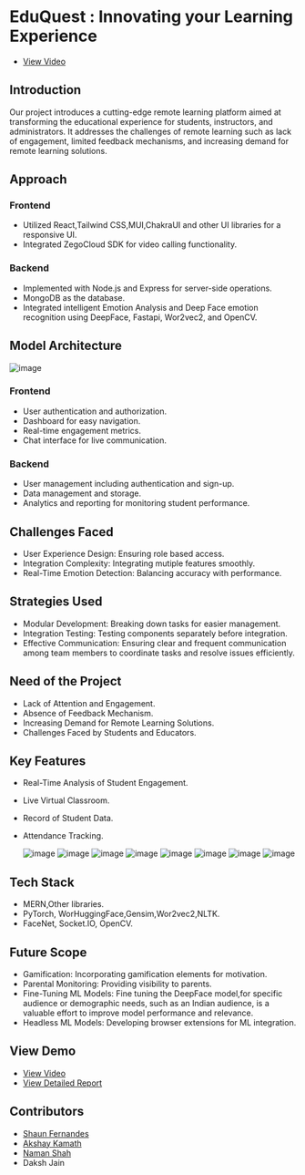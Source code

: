 # EduQuest : Innovating your Learning Experience

- [View Video](https://www.loom.com/share/b458ccf6a2c646308a39631a9e960cec?sid=7a5c36c3-b24a-4bfa-93ce-2c677fd6c628)
  
## Introduction

Our project introduces a cutting-edge remote learning platform aimed at transforming the educational experience for students, instructors, and administrators. It addresses the challenges of remote learning such as lack of engagement, limited feedback mechanisms, and increasing demand for remote learning solutions.

## Approach

### Frontend
- Utilized React,Tailwind CSS,MUI,ChakraUI and other UI libraries for a responsive UI.
- Integrated ZegoCloud SDK for video calling functionality.
  
### Backend
- Implemented with Node.js and Express for server-side operations.
- MongoDB as the database.
- Integrated intelligent Emotion Analysis and Deep Face emotion recognition using DeepFace, Fastapi, Wor2vec2, and OpenCV.

## Model Architecture
![image](https://github.com/ShaunFernandes22/HackFusion/assets/73344382/62a26a5d-1a44-4edb-99df-e52297ba1094)


### Frontend
- User authentication and authorization.
- Dashboard for easy navigation.
- Real-time engagement metrics.
- Chat interface for live communication.

### Backend
- User management including authentication and sign-up.
- Data management and storage.
- Analytics and reporting for monitoring student performance.

## Challenges Faced
- User Experience Design: Ensuring role based access.
- Integration Complexity: Integrating mutiple features smoothly.
- Real-Time Emotion Detection: Balancing accuracy with performance.

## Strategies Used

- Modular Development: Breaking down tasks for easier management.
- Integration Testing: Testing components separately before integration.
- Effective Communication: Ensuring clear and frequent communication among team members to coordinate tasks and resolve issues efficiently.

## Need of the Project
- Lack of Attention and Engagement.
- Absence of Feedback Mechanism.
- Increasing Demand for Remote Learning Solutions.
- Challenges Faced by Students and Educators.

## Key Features
- Real-Time Analysis of Student Engagement.
- Live Virtual Classroom.
- Record of Student Data.
- Attendance Tracking.
  
  ![image](https://github.com/ShaunFernandes22/HackFusion/assets/73344382/50750b35-e018-4fb2-90fa-5d633a8e175f)
  ![image](https://github.com/ShaunFernandes22/HackFusion/assets/73344382/19df989c-641d-4178-ad4c-cf8b72e60a87)
  ![image](https://github.com/ShaunFernandes22/HackFusion/assets/73344382/46458280-48e7-452a-aae6-1ca4d3d3b4ad)
  ![image](https://github.com/ShaunFernandes22/HackFusion/assets/73344382/3d87e8fc-a8d0-44c2-93f7-18e55b7544e1)
  ![image](https://github.com/ShaunFernandes22/HackFusion/assets/73344382/315b1be1-a873-4a9c-8eb7-5a4e577a817b)
  ![image](https://github.com/ShaunFernandes22/HackFusion/assets/73344382/f3b4504e-f953-4d9e-b0ca-8d2ad0a8ed0c)
  ![image](https://github.com/ShaunFernandes22/HackFusion/assets/73344382/6395db38-ad90-46e4-91fb-f5b3f2d8666c)
  ![image](https://github.com/ShaunFernandes22/HackFusion/assets/73344382/6b779492-0565-485c-91ab-2c37daf69ded)




## Tech Stack
- MERN,Other libraries.
- PyTorch, WorHuggingFace,Gensim,Wor2vec2,NLTK.
- FaceNet, Socket.IO, OpenCV.
  
## Future Scope
- Gamification: Incorporating gamification elements for motivation.
- Parental Monitoring: Providing visibility to parents.
- Fine-Tuning ML Models: Fine tuning the DeepFace model,for specific audience or demographic
needs, such as an Indian audience, is a valuable effort to improve model performance
and relevance.
- Headless ML Models: Developing browser extensions for ML integration.

## View Demo
- [View Video](https://www.loom.com/share/b458ccf6a2c646308a39631a9e960cec?sid=7a5c36c3-b24a-4bfa-93ce-2c677fd6c628)
- [View Detailed Report](https://docs.google.com/document/d/143xKTRWQ1kC_9Y4zoVbwV0MN_v2ixpUl4B_BYV_70Q4/)
  
## Contributors
- [Shaun Fernandes](https://github.com/ShaunFernandes22/)
- [Akshay Kamath](https://github.com/akshaykamath45/)
- [Naman Shah](https://github.com/namanshah22/)
- Daksh Jain



